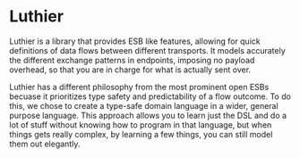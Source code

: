 Luthier
=======
Luthier is a library that provides ESB like features, allowing for quick definitions of data flows between different transports. It models accurately the different exchange patterns in endpoints, imposing no payload overhead, so that you are in charge for what is actually sent over.

Luthier has a different philosophy from the most prominent open ESBs becuase it prioritizes type safety and predictability of a flow outcome. To do this, we chose to create a type-safe domain language in a wider, general purpose language. This approach allows you to learn just the DSL and do a lot of stuff without knowing how to program in that language, but when things gets really complex, by learning a few things, you can still model them out elegantly.
